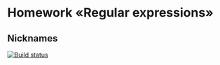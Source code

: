 # Homework «Regular expressions»
## Nicknames

[![Build status](https://ci.appveyor.com/api/projects/status/yr8xmpgf5787pxcg?svg=true)](https://ci.appveyor.com/project/toha62/ajs-regex-nicknames)